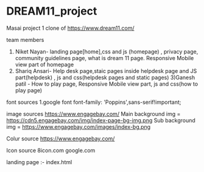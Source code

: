 # DREAM11_project
Masai project 1 clone of https://www.dream11.com/

team members

1) Niket Nayan- landing page[home],css and js (homepage) , privacy page, community guidelines page, what is dream 11 page. Responsive Mobile view part of homepage
2) Shariq Ansari- Help desk page,staic pages inside helpdesk page and JS part(helpdesk) , js and css(helpdesk pages and static pages) 
3)Ganesh patil - How to play page, Responsive Mobile view part, js and css(how to play page) 

font sources 1.google font font-family: 'Poppins',sans-serif!important;

image sources https://www.engagebay.com/ Main background img = https://cdn5.engagebay.com/img/index-page-bg-img.png Sub background img = https://www.engagebay.com/images/index-bg.png

Colur source https://www.engagebay.com/

Icon source 8icon.com google.com

landing page :- index.html
